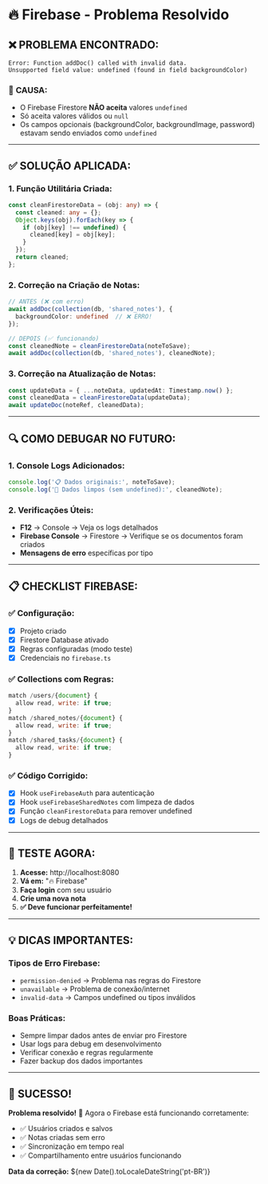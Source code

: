 # 🔥 Firebase - Problema Resolvido

## ❌ **PROBLEMA ENCONTRADO:**

```
Error: Function addDoc() called with invalid data.
Unsupported field value: undefined (found in field backgroundColor)
```

### 🎯 **CAUSA:**
- O Firebase Firestore **NÃO aceita** valores `undefined`
- Só aceita valores válidos ou `null`
- Os campos opcionais (backgroundColor, backgroundImage, password) estavam sendo enviados como `undefined`

---

## ✅ **SOLUÇÃO APLICADA:**

### **1. Função Utilitária Criada:**
```typescript
const cleanFirestoreData = (obj: any) => {
  const cleaned: any = {};
  Object.keys(obj).forEach(key => {
    if (obj[key] !== undefined) {
      cleaned[key] = obj[key];
    }
  });
  return cleaned;
};
```

### **2. Correção na Criação de Notas:**
```typescript
// ANTES (❌ com erro)
await addDoc(collection(db, 'shared_notes'), {
  backgroundColor: undefined  // ❌ ERRO!
});

// DEPOIS (✅ funcionando)  
const cleanedNote = cleanFirestoreData(noteToSave);
await addDoc(collection(db, 'shared_notes'), cleanedNote);
```

### **3. Correção na Atualização de Notas:**
```typescript
const updateData = { ...noteData, updatedAt: Timestamp.now() };
const cleanedData = cleanFirestoreData(updateData);
await updateDoc(noteRef, cleanedData);
```

---

## 🔍 **COMO DEBUGAR NO FUTURO:**

### **1. Console Logs Adicionados:**
```typescript
console.log('📋 Dados originais:', noteToSave);
console.log('🧹 Dados limpos (sem undefined):', cleanedNote);
```

### **2. Verificações Úteis:**
- **F12** → Console → Veja os logs detalhados
- **Firebase Console** → Firestore → Verifique se os documentos foram criados
- **Mensagens de erro** específicas por tipo

---

## 📋 **CHECKLIST FIREBASE:**

### ✅ **Configuração:**
- [x] Projeto criado
- [x] Firestore Database ativado
- [x] Regras configuradas (modo teste)
- [x] Credenciais no `firebase.ts`

### ✅ **Collections com Regras:**
```javascript
match /users/{document} {
  allow read, write: if true;
}
match /shared_notes/{document} {
  allow read, write: if true;
}
match /shared_tasks/{document} {
  allow read, write: if true;
}
```

### ✅ **Código Corrigido:**
- [x] Hook `useFirebaseAuth` para autenticação
- [x] Hook `useFirebaseSharedNotes` com limpeza de dados
- [x] Função `cleanFirestoreData` para remover undefined
- [x] Logs de debug detalhados

---

## 🚀 **TESTE AGORA:**

1. **Acesse:** http://localhost:8080
2. **Vá em:** "🔥 Firebase" 
3. **Faça login** com seu usuário
4. **Crie uma nova nota**
5. **✅ Deve funcionar perfeitamente!**

---

## 💡 **DICAS IMPORTANTES:**

### **Tipos de Erro Firebase:**
- `permission-denied` → Problema nas regras do Firestore
- `unavailable` → Problema de conexão/internet
- `invalid-data` → Campos undefined ou tipos inválidos

### **Boas Práticas:**
- Sempre limpar dados antes de enviar pro Firestore
- Usar logs para debug em desenvolvimento
- Verificar conexão e regras regularmente
- Fazer backup dos dados importantes

---

## 🎉 **SUCESSO!**

**Problema resolvido!** 🎯 Agora o Firebase está funcionando corretamente:
- ✅ Usuários criados e salvos
- ✅ Notas criadas sem erro
- ✅ Sincronização em tempo real
- ✅ Compartilhamento entre usuários funcionando

**Data da correção:** ${new Date().toLocaleDateString('pt-BR')}
